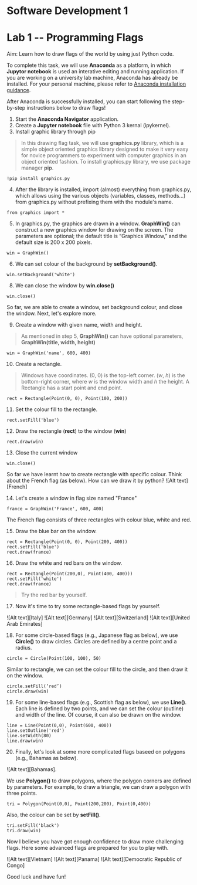 # Software Development 1 
# Lab 1 -- Programming Flags

Aim: Learn how to draw flags of the world by using just Python code.

To complete this task, we will use **Anaconda** as a platform, in which **Jupytor notebook** is used an interative editing and running application.
If you are working on a university lab machine, Anaconda has already be installed. For your personal machine, please refer to [Anaconda installation guidance](https://github.com/roehampton/module-content/blob/dbc9ede68eaef89fdab364832ab92be2f72f797b/software-development-1/week-01/lab/Anaconda_installation.md).

After Anaconda is successfully installed, you can start following the step-by-step instructions below to draw flags!

1. Start the **Anaconda Navigator** application. 
2. Create a **Jupyter notebook** file with Python 3 kernal (ipykernel).
3. Install graphic library through pip
> In this drawing flag task, we will use **graphics.py** library, which is a simple object oriented graphics library designed to make it very easy for novice programmers to experiment with computer graphics in an object oriented fashion. To install graphics.py library, we use package manager **pip**. 


```
!pip install graphics.py
```

4. After the library is installed, import (almost) everything from graphics.py, which allows using the various objects (variables, classes, methods...) from graphics.py without prefixing them with the module's name.
 ```
 from graphics import *
 ```
 
5. In graphics.py, the graphics are drawn in a window. **GraphWin()** can construct a new graphics window for drawing on the screen. The parameters are optional; the default title is “Graphics Window,” and the default size is 200 x 200 pixels.

```
win = GraphWin()
```

6. We can set colour of the background by **setBackground()**.

```
win.setBackground('white')
```

8. We can close the window by **win.close()**

```
win.close()
```

So far, we are able to create a window, set background colour, and close the window. Next, let's explore more.

9. Create a window with given name, width and height.
> As mentioned in step 5, **GraphWin()** can have optional parameters, **GraphWin(title, width, height)**

```
win = GraphWin('name', 600, 400)
```

10. Create a rectangle.
> Windows have coordinates. (0, 0) is the top-left corner. (*w*, *h*) is the bottom-right corner, where *w* is the window width and *h* the height.
> A Rectangle has a start point and end point.

```
rect = Rectangle(Point(0, 0), Point(100, 200))
```

11. Set the colour fill to the rectangle.

```
rect.setFill('blue')
```

12. Draw the rectangle (**rect**) to the window (**win**)

```
rect.draw(win)
```

13. Close the current window

```
win.close()
```

So far we have learnt how to create rectangle with specific colour. Think about the French flag (as below). How can we  draw it by python?
![Alt text][French]

14. Let's create a window in flag size named "France"

```
france = GraphWin('France', 600, 400)
```

The French flag consists of three rectangles with colour blue, white and red.

15. Draw the blue bar on the window.

```
rect = Rectangle(Point(0, 0), Point(200, 400))
rect.setFill('blue')
rect.draw(france)
```

16. Draw the white and red bars on the window.

```
rect = Rectangle(Point(200,0), Point(400, 400)))
rect.setFill('white')
rect.draw(france)
```
> Try the red bar by yourself.

17. Now it's time to try some rectangle-based flags by yourself.

![Alt text][Italy]
![Alt text][Germany]
![Alt text][Switzerland]
![Alt text][United Arab Emirates]

18. For some circle-based flags (e.g., Japanese flag as below), we use **Circle()** to draw circles. Circles are defined by a centre point and a radius.

```
circle = Circle(Point(100, 100), 50)
```

Similar to rectangle, we can set the colour fill to the circle, and then draw it on the window.

```
circle.setFill(‘red’)
circle.draw(win)
```

19. For some line-based flags (e.g., Scottish flag as below), we use **Line()**. Each line is defined by two points, and we can set the colour (outline) and width of the line. Of course, it can also be drawn on the window.

```
line = Line(Point(0,0), Point(600, 400))
line.setOutline('red')
line.setWidth(80)
line.draw(win)
```

20. Finally, let's look at some more complicated flags baseed on polygons (e.g., Bahamas as below).

![Alt text][Bahamas]. 

We use **Polygon()** to draw polygons, where the polygon corners are defined by parameters. For example, to draw a triangle, we can draw a polygon with three points.

```
tri = Polygon(Point(0,0), Point(200,200), Point(0,400))
```

Also, the colour can be set by **setFill()**.

```
tri.setFill('black')
tri.draw(win)
```

Now I believe you have got enough confidence to draw more challenging flags. Here some advanced flags are prepared for you to play with.

![Alt text][Vietnam]
![Alt text][Panama]
![Alt text][Democratic Republic of Congo]

Good luck and have fun!
